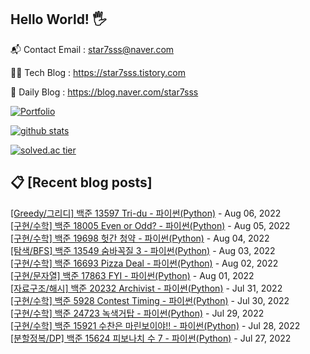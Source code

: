 ## Hello World! 🖐

📬 Contact Email : star7sss@naver.com

👨‍💻 Tech Blog : https://star7sss.tistory.com

🤪 Daily Blog : https://blog.naver.com/star7sss

[![Portfolio](https://img.shields.io/badge/Portfolio-%23000000.svg?style=for-the-badge&logo=firefox&logoColor=#FF7139)](https://fern-way-13f.notion.site/Jang-Thang-3b7b327981a2456c8ee5952eadb848b9)

[![github stats](https://github-readme-stats.vercel.app/api?username=jangThang&show_icons=true&hide_border=False)](https://star7sss.tistory.com)

[![solved.ac tier](http://mazassumnida.wtf/api/v2/generate_badge?boj=star7sss)](https://solved.ac/star7sss)

## 📋 [Recent blog posts]
[[Greedy/그리디] 백준 13597 Tri-du - 파이썬(Python)](https://star7sss.tistory.com/483) - Aug 06, 2022<br>
[[구현/수학] 백준 18005 Even or Odd? - 파이썬(Python)](https://star7sss.tistory.com/462) - Aug 05, 2022<br>
[[구현/수학] 백준 19698 헛간 청약 - 파이썬(Python)](https://star7sss.tistory.com/461) - Aug 04, 2022<br>
[[탐색/BFS] 백준 13549 숨바꼭질 3 - 파이썬(Python)](https://star7sss.tistory.com/539) - Aug 03, 2022<br>
[[구현/수학] 백준 16693 Pizza Deal - 파이썬(Python)](https://star7sss.tistory.com/460) - Aug 02, 2022<br>
[[구현/문자열] 백준 17863 FYI - 파이썬(Python)](https://star7sss.tistory.com/459) - Aug 01, 2022<br>
[[자료구조/해시] 백준 20232 Archivist - 파이썬(Python)](https://star7sss.tistory.com/481) - Jul 31, 2022<br>
[[구현/수학] 백준 5928 Contest Timing - 파이썬(Python)](https://star7sss.tistory.com/458) - Jul 30, 2022<br>
[[구현/수학] 백준 24723 녹색거탑 - 파이썬(Python)](https://star7sss.tistory.com/457) - Jul 29, 2022<br>
[[구현/수학] 백준 15921 수찬은 마린보이야!! - 파이썬(Python)](https://star7sss.tistory.com/456) - Jul 28, 2022<br>
[[분할정복/DP] 백준 15624 피보나치 수 7 - 파이썬(Python)](https://star7sss.tistory.com/455) - Jul 27, 2022<br>

